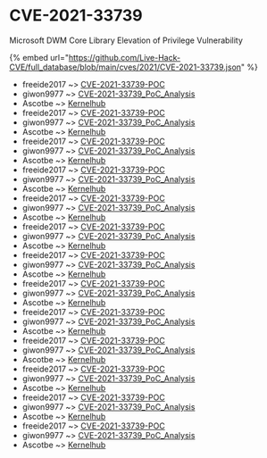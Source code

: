 # CVE-2021-33739

Microsoft DWM Core Library Elevation of Privilege Vulnerability

{% embed url="https://github.com/Live-Hack-CVE/full_database/blob/main/cves/2021/CVE-2021-33739.json" %}


* freeide2017 ~> [CVE-2021-33739-POC](https://www.alice-snow.ru/2021/database/cve-2021-33739/cve-2021-33739-poc-freeide2017)
* giwon9977 ~> [CVE-2021-33739_PoC_Analysis](https://www.alice-snow.ru/2021/database/cve-2021-33739/cve-2021-33739_poc_analysis-giwon9977)
* Ascotbe ~> [Kernelhub](https://www.alice-snow.ru/2021/database/cve-2021-33739/kernelhub-ascotbe)
* freeide2017 ~> [CVE-2021-33739-POC](https://www.alice-snow.ru/2021/database/cve-2021-33739/cve-2021-33739-poc-freeide2017)
* giwon9977 ~> [CVE-2021-33739_PoC_Analysis](https://www.alice-snow.ru/2021/database/cve-2021-33739/cve-2021-33739_poc_analysis-giwon9977)
* Ascotbe ~> [Kernelhub](https://www.alice-snow.ru/2021/database/cve-2021-33739/kernelhub-ascotbe)
* freeide2017 ~> [CVE-2021-33739-POC](https://www.alice-snow.ru/2021/database/cve-2021-33739/cve-2021-33739-poc-freeide2017)
* giwon9977 ~> [CVE-2021-33739_PoC_Analysis](https://www.alice-snow.ru/2021/database/cve-2021-33739/cve-2021-33739_poc_analysis-giwon9977)
* Ascotbe ~> [Kernelhub](https://www.alice-snow.ru/2021/database/cve-2021-33739/kernelhub-ascotbe)
* freeide2017 ~> [CVE-2021-33739-POC](https://www.alice-snow.ru/2021/database/cve-2021-33739/cve-2021-33739-poc-freeide2017)
* giwon9977 ~> [CVE-2021-33739_PoC_Analysis](https://www.alice-snow.ru/2021/database/cve-2021-33739/cve-2021-33739_poc_analysis-giwon9977)
* Ascotbe ~> [Kernelhub](https://www.alice-snow.ru/2021/database/cve-2021-33739/kernelhub-ascotbe)
* freeide2017 ~> [CVE-2021-33739-POC](https://www.alice-snow.ru/2021/database/cve-2021-33739/cve-2021-33739-poc-freeide2017)
* giwon9977 ~> [CVE-2021-33739_PoC_Analysis](https://www.alice-snow.ru/2021/database/cve-2021-33739/cve-2021-33739_poc_analysis-giwon9977)
* Ascotbe ~> [Kernelhub](https://www.alice-snow.ru/2021/database/cve-2021-33739/kernelhub-ascotbe)
* freeide2017 ~> [CVE-2021-33739-POC](https://www.alice-snow.ru/2021/database/cve-2021-33739/cve-2021-33739-poc-freeide2017)
* giwon9977 ~> [CVE-2021-33739_PoC_Analysis](https://www.alice-snow.ru/2021/database/cve-2021-33739/cve-2021-33739_poc_analysis-giwon9977)
* Ascotbe ~> [Kernelhub](https://www.alice-snow.ru/2021/database/cve-2021-33739/kernelhub-ascotbe)
* freeide2017 ~> [CVE-2021-33739-POC](https://www.alice-snow.ru/2021/database/cve-2021-33739/cve-2021-33739-poc-freeide2017)
* giwon9977 ~> [CVE-2021-33739_PoC_Analysis](https://www.alice-snow.ru/2021/database/cve-2021-33739/cve-2021-33739_poc_analysis-giwon9977)
* Ascotbe ~> [Kernelhub](https://www.alice-snow.ru/2021/database/cve-2021-33739/kernelhub-ascotbe)
* freeide2017 ~> [CVE-2021-33739-POC](https://www.alice-snow.ru/2021/database/cve-2021-33739/cve-2021-33739-poc-freeide2017)
* giwon9977 ~> [CVE-2021-33739_PoC_Analysis](https://www.alice-snow.ru/2021/database/cve-2021-33739/cve-2021-33739_poc_analysis-giwon9977)
* Ascotbe ~> [Kernelhub](https://www.alice-snow.ru/2021/database/cve-2021-33739/kernelhub-ascotbe)
* freeide2017 ~> [CVE-2021-33739-POC](https://www.alice-snow.ru/2021/database/cve-2021-33739/cve-2021-33739-poc-freeide2017)
* giwon9977 ~> [CVE-2021-33739_PoC_Analysis](https://www.alice-snow.ru/2021/database/cve-2021-33739/cve-2021-33739_poc_analysis-giwon9977)
* Ascotbe ~> [Kernelhub](https://www.alice-snow.ru/2021/database/cve-2021-33739/kernelhub-ascotbe)
* freeide2017 ~> [CVE-2021-33739-POC](https://www.alice-snow.ru/2021/database/cve-2021-33739/cve-2021-33739-poc-freeide2017)
* giwon9977 ~> [CVE-2021-33739_PoC_Analysis](https://www.alice-snow.ru/2021/database/cve-2021-33739/cve-2021-33739_poc_analysis-giwon9977)
* Ascotbe ~> [Kernelhub](https://www.alice-snow.ru/2021/database/cve-2021-33739/kernelhub-ascotbe)
* freeide2017 ~> [CVE-2021-33739-POC](https://www.alice-snow.ru/2021/database/cve-2021-33739/cve-2021-33739-poc-freeide2017)
* giwon9977 ~> [CVE-2021-33739_PoC_Analysis](https://www.alice-snow.ru/2021/database/cve-2021-33739/cve-2021-33739_poc_analysis-giwon9977)
* Ascotbe ~> [Kernelhub](https://www.alice-snow.ru/2021/database/cve-2021-33739/kernelhub-ascotbe)
* freeide2017 ~> [CVE-2021-33739-POC](https://www.alice-snow.ru/2021/database/cve-2021-33739/cve-2021-33739-poc-freeide2017)
* giwon9977 ~> [CVE-2021-33739_PoC_Analysis](https://www.alice-snow.ru/2021/database/cve-2021-33739/cve-2021-33739_poc_analysis-giwon9977)
* Ascotbe ~> [Kernelhub](https://www.alice-snow.ru/2021/database/cve-2021-33739/kernelhub-ascotbe)
* freeide2017 ~> [CVE-2021-33739-POC](https://www.alice-snow.ru/2021/database/cve-2021-33739/cve-2021-33739-poc-freeide2017)
* giwon9977 ~> [CVE-2021-33739_PoC_Analysis](https://www.alice-snow.ru/2021/database/cve-2021-33739/cve-2021-33739_poc_analysis-giwon9977)
* Ascotbe ~> [Kernelhub](https://www.alice-snow.ru/2021/database/cve-2021-33739/kernelhub-ascotbe)